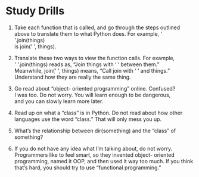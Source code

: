# Study Drills

1. Take each function that is called, and go through the steps outlined  
 above to translate them to what Python does. For example, ' '.join(things)  
 is join(' ', things).  

2. Translate these two ways to view the function calls. For example,  
 ' '.join(things) reads as, “Join things with ‘ ‘ between them.”  
 Meanwhile, join(' ', things) means, “Call join with ‘ ‘ and things.”  
 Understand how they are really the same thing.  

3. Go read about “object- oriented programming” online. Confused?  
 I was too. Do not worry. You will learn enough to be dangerous,  
 and you can slowly learn more later.  

4. Read up on what a “class” is in Python. Do not read about how other  
 languages use the word “class.” That will only mess you up.  

5. What’s the relationship between dir(something) and the “class” of
 something?  

6. If you do not have any idea what I’m talking about, do not worry.  
 Programmers like to feel smart, so they invented object- oriented  
 programming, named it OOP, and then used it way too much. If you think  
 that’s hard, you should try to use “functional programming.”  

